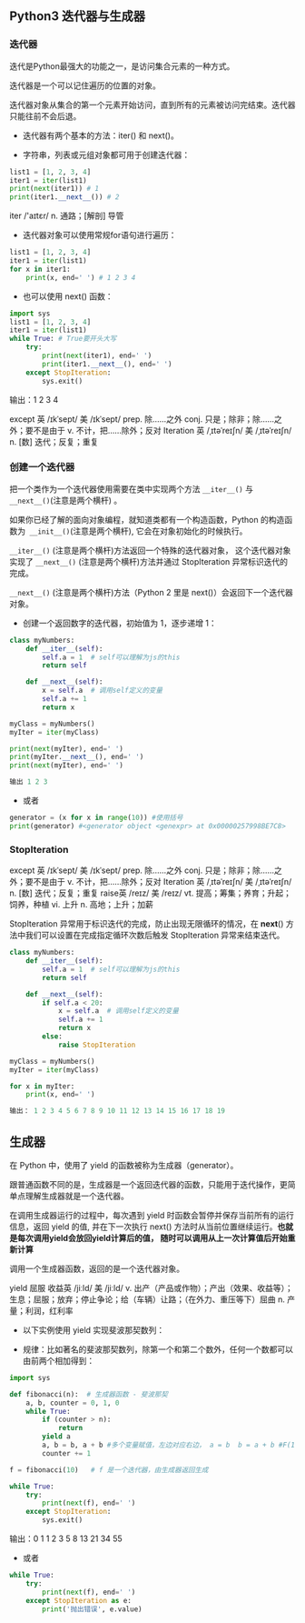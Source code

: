 ## Python3 迭代器与生成器

### 迭代器

迭代是Python最强大的功能之一，是访问集合元素的一种方式。

迭代器是一个可以记住遍历的位置的对象。

迭代器对象从集合的第一个元素开始访问，直到所有的元素被访问完结束。迭代器只能往前不会后退。

* 迭代器有两个基本的方法：iter() 和 next()。

* 字符串，列表或元组对象都可用于创建迭代器：

```python
list1 = [1, 2, 3, 4]
iter1 = iter(list1)
print(next(iter1)) # 1
print(iter1.__next__()) # 2
```
iter /'aɪtɛr/ n. 通路；[解剖] 导管

* 迭代器对象可以使用常规for语句进行遍历：

```python
list1 = [1, 2, 3, 4]
iter1 = iter(list1)
for x in iter1:
    print(x, end=' ') # 1 2 3 4
```

* 也可以使用 next() 函数：

```python
import sys
list1 = [1, 2, 3, 4]
iter1 = iter(list1)
while True: # True要开头大写
    try:
        print(next(iter1), end=' ')
        print(iter1.__next__(), end=' ')
    except StopIteration:
        sys.exit()
```
输出：1 2 3 4

except 英 /ɪkˈsept/  美 /ɪkˈsept/  prep. 除……之外 conj. 只是；除非；除……之外；要不是由于 v. 不计，把……除外；反对
Iteration 英 /ˌɪtəˈreɪʃn/  美 /ˌɪtəˈreɪʃn/ n. [数] 迭代；反复；重复

### 创建一个迭代器

把一个类作为一个迭代器使用需要在类中实现两个方法 `__iter__()` 与 `__next__()`(注意是两个横杆) 。

如果你已经了解的面向对象编程，就知道类都有一个构造函数，Python 的构造函数为` __init__()`(注意是两个横杆), 它会在对象初始化的时候执行。

`__iter__()` (注意是两个横杆)方法返回一个特殊的迭代器对象， 这个迭代器对象实现了 `__next__()` (注意是两个横杆)方法并通过 StopIteration 异常标识迭代的完成。

`__next__()` (注意是两个横杆)方法（Python 2 里是 next()）会返回下一个迭代器对象。

* 创建一个返回数字的迭代器，初始值为 1，逐步递增 1：

```python
class myNumbers:
    def __iter__(self):
        self.a = 1  # self可以理解为js的this
        return self

    def __next__(self):
        x = self.a  # 调用self定义的变量
        self.a += 1
        return x

myClass = myNumbers()
myIter = iter(myClass)

print(next(myIter), end=' ')
print(myIter.__next__(), end=' ')
print(next(myIter), end=' ')

输出 1 2 3 
```

* 或者

```python
generator = (x for x in range(10)) #使用括号
print(generator) #<generator object <genexpr> at 0x00000257998BE7C8>
```

### StopIteration

except 英 /ɪkˈsept/  美 /ɪkˈsept/  prep. 除……之外 conj. 只是；除非；除……之外；要不是由于 v. 不计，把……除外；反对
Iteration 英 /ˌɪtəˈreɪʃn/  美 /ˌɪtəˈreɪʃn/ n. [数] 迭代；反复；重复
raise英 /reɪz/  美 /reɪz/ vt. 提高；筹集；养育；升起；饲养，种植 vi. 上升 n. 高地；上升；加薪

StopIteration 异常用于标识迭代的完成，防止出现无限循环的情况，在 __next__() 方法中我们可以设置在完成指定循环次数后触发 StopIteration 异常来结束迭代。

```python
class myNumbers:
    def __iter__(self):
        self.a = 1  # self可以理解为js的this
        return self

    def __next__(self):
        if self.a < 20:
            x = self.a  # 调用self定义的变量
            self.a += 1
            return x
        else:
            raise StopIteration

myClass = myNumbers()
myIter = iter(myClass)

for x in myIter:
    print(x, end=' ')

输出： 1 2 3 4 5 6 7 8 9 10 11 12 13 14 15 16 17 18 19 
```

## 生成器

在 Python 中，使用了 yield 的函数被称为生成器（generator）。

跟普通函数不同的是，生成器是一个返回迭代器的函数，只能用于迭代操作，更简单点理解生成器就是一个迭代器。

在调用生成器运行的过程中，每次遇到 yield 时函数会暂停并保存当前所有的运行信息，返回 yield 的值, 并在下一次执行 next() 方法时从当前位置继续运行。**也就是每次调用yield会放回yield计算后的值， 随时可以调用从上一次计算值后开始重新计算**

调用一个生成器函数，返回的是一个迭代器对象。

yield 屈服 收益英 /jiːld/  美 /jiːld/  v. 出产（产品或作物）；产出（效果、收益等）；生息；屈服；放弃；停止争论；给（车辆）让路；（在外力、重压等下）屈曲 n. 产量；利润，红利率

* 以下实例使用 yield 实现斐波那契数列：


* 规律：比如著名的斐波那契数列，除第一个和第二个数外，任何一个数都可以由前两个相加得到：


```python
import sys

def fibonacci(n):  # 生成器函数 - 斐波那契
    a, b, counter = 0, 1, 0
    while True:
        if (counter > n):
            return
        yield a
        a, b = b, a + b #多个变量赋值，左边对应右边， a = b  b = a + b #F(1)=1，F(2)=1, F(n)=F(n-1)+F(n-2)（n>=3，n∈N*）
        counter += 1

f = fibonacci(10)   # f 是一个迭代器，由生成器返回生成

while True:
    try:
        print(next(f), end=' ')
    except StopIteration:
        sys.exit()
```
输出：0 1 1 2 3 5 8 13 21 34 55 

* 或者

```python
while True:
    try:
        print(next(f), end=' ')
    except StopIteration as e:
        print('抛出错误', e.value)
```

